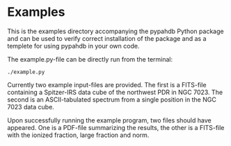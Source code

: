 # Examples

This is the examples directory accompanying the pypahdb Python package
and can be used to verify correct installation of the package and as a
templete for using pypahdb in your own code.

The example.py-file can be directly run from the terminal:

```./example.py```

Currently two example input-files are provided. The first is a
FITS-file containing a Spitzer-IRS data cube of the northwest PDR in
NGC 7023. The second is an ASCII-tabulated spectrum from a single
position in the NGC 7023 data cube.

Upon successfully running the example program, two files should have
appeared. One is a PDF-file summarizing the results, the other is a
FITS-file with the ionized fraction, large fraction and norm.